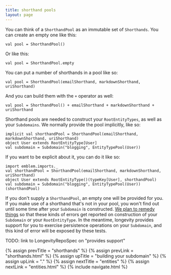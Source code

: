 ```yaml
---
title: shorthand pools
layout: page
---
```


You can think of a `ShorthandPool` as an immutable set of
`Shorthands`. You can create an empty one like this:

    val pool = ShorthandPool()

Or like this:

    val pool = ShorthandPool.empty

You can put a number of shorthands in a pool like so:

    val pool = ShorthandPool(emailShorthand, markdownShorthand, uriShorthand)

And you can build them with the `+` operator as well:

    val pool = ShorthandPool() + emailShorthand + markdownShorthand + uriShorthand

Shorthand pools are needed to construct your `RootEntityTypes`, as
well as your `Subdomains`. We normally provide the pool implicitly,
like so:

    implicit val shorthandPool = ShorthandPool(emailShorthand, markdownShorthand, uriShorthand)
    object User extends RootEntityType[User]
    val subdomain = Subdomain("blogging", EntityTypePool(User))

If you want to be explicit about it, you can do it like so:

    import emblem.imports._
    val shorthandPool = ShorthandPool(emailShorthand, markdownShorthand, uriShorthand)
    object User extends RootEntityType()(typeKey[User], shorthandPool)
    val subdomain = Subdomain("blogging", EntityTypePool(User))(shorthandPool)

If you don't supply a `ShorthandPool`, an empty one will be provided
for you. If you make use of a shorthand that's not in your pool, you
won't find out until some time after your `Subdomain` is
constructed. [We plan to remedy
things](https://www.pivotaltracker.com/story/show/99755864) so that
these kinds of errors get reported on construction of your `Subdomain`
or your `RootEntityType`. In the meantime, longevity provides support
for you to exercise persistence operations on your `Subdomain`, and
this kind of error will be exposed by these tests.

TODO: link to LongevityRepoSpec on "provides support"

{% assign prevTitle = "shorthands" %}
{% assign prevLink = "shorthands.html" %}
{% assign upTitle = "building your subdomain" %}
{% assign upLink = "." %}
{% assign nextTitle = "entities" %}
{% assign nextLink = "entities.html" %}
{% include navigate.html %}

